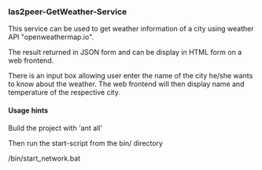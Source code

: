 
### las2peer-GetWeather-Service

This service can be used to get weather information of a city using weather API "openweathermap.io".  

<p>The result returned in JSON form and can be display in HTML form on a web frontend.</p>
<p>There is an input box allowing user enter the name of the city he/she wants to know about the weather. The web frontend will then display name and temperature of the respective city.  
</p>

#### Usage hints
Build the project with 'ant all'

Then run the start-script from the bin/ directory

/bin/start_network.bat

